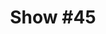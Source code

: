 ---
title: 'Show #45'
pubDate: 2025-08-29
description: 'the drawback to living is finding yourself'
spinitron: https://spinitron.com/KUCR/pl/21257941/Quadraphonic-Rock-Block
spotify: https://open.spotify.com/embed/playlist/1FUa4zybFD2CcutrXVhRp9
tags:
  - russia
  - cumbia
  - bjork
---